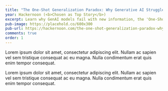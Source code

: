 ```yaml
---
title: "The One-Shot Generalization Paradox: Why Generative AI Struggles With New Information"
year: Hackernoon (<b>Chosen as Top Story</b>)
excerpt: Learn why GenAI models fail with new information, the 'One-Shot Generalization Paradox,' and what future AI research holds for overcoming this challenge.
pub-image: https://placehold.co/600x300
pub-url: https://hackernoon.com/the-one-shot-generalization-paradox-why-generative-ai-struggles-with-new-information
comments: true
order: 1
---
```


Lorem ipsum dolor sit amet, consectetur adipiscing elit. Nullam ac sapien vel sem tristique consequat ac eu magna. Nulla condimentum erat quis enim tempor consequat.

Lorem ipsum dolor sit amet, consectetur adipiscing elit. Nullam ac sapien vel sem tristique consequat ac eu magna. Nulla condimentum erat quis enim tempor consequat.
